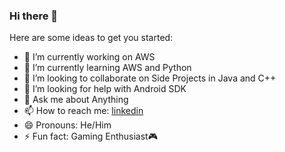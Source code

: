 ### Hi there 👋


Here are some ideas to get you started:

- 🔭 I’m currently working on AWS
- 🌱 I’m currently learning AWS and Python
- 👯 I’m looking to collaborate on Side Projects in Java and C++
- 🤔 I’m looking for help with Android SDK
- 💬 Ask me about Anything
- 📫 How to reach me: [linkedin](https://www.linkedin.com/in/k-gumbs/)
- 😄 Pronouns: He/Him
- ⚡ Fun fact: Gaming Enthusiast🎮
